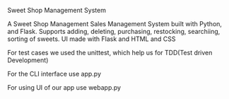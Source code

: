 Sweet Shop Management System

A Sweet Shop Management Sales Management System built with Python, and Flask. 
Supports adding, deleting, purchasing, restocking, searchiing, sorting of sweets.
UI made with Flask and HTML and CSS

For test cases we used the unittest, which help us for TDD(Test driven Development)


For the CLI interface use app.py

For using UI of our app use webapp.py
